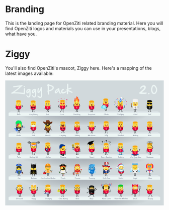 # Branding
This is the landing page for OpenZiti related branding material. Here you will find OpenZiti logos and materials you can use in your presentations, blogs, what have you.

# Ziggy
You'll also find OpenZiti's mascot, Ziggy here. Here's a mapping of the latest images available:

![Ziggy Overview](images/ziggy/ai/Ziggy-Pack-2.0.jpg)
